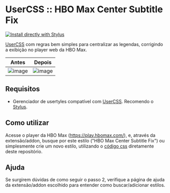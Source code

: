 # UserCSS :: HBO Max Center Subtitle Fix

[![Install directly with Stylus](https://img.shields.io/badge/Install%20directly%20with-Stylus-238b8b.svg)](https://github.com/rafasirotheau/usercss-hbomax-center-subtitle-fix/raw/main/hbomax-center-subtitle-fix.user.css)

[UserCSS](https://github.com/openstyles/stylus/wiki/UserCSS) com regras bem simples para centralizar as legendas, corrigindo a exibição no player web da HBO Max.


| Antes  |  Depois  |
| ------------------- | ------------------- |
|  ![image](https://user-images.githubusercontent.com/937445/125341194-bbde3b80-e329-11eb-8f6e-2f880ab0250a.png) |  ![image](https://user-images.githubusercontent.com/937445/125341235-c7c9fd80-e329-11eb-8f8b-b1946cb14c27.png) |

## Requisitos
- Gerenciador de usertyles compatível com [UserCSS](https://github.com/openstyles/stylus/wiki/UserCSS). Recomendo o [Stylus](https://github.com/openstyles/stylus#releases).

## Como utilizar

Acesse o player da HBO Max (https://play.hbomax.com/), e, através da extensão/addon, busque por este estilo ("HBO Max Center Subtitle Fix") ou simplesmente crie um novo estilo, utilizando o [código css](https://github.com/rafasirotheau/stylish-hbomax-subtitle-fix/blob/main/center-subtitle-fix.css) diretamente deste repositório.

## Ajuda

Se surgirem dúvidas de como seguir o passo 2, verifique a página de ajuda da extensão/addon escolhido para entender como buscar/adicionar estilos.

